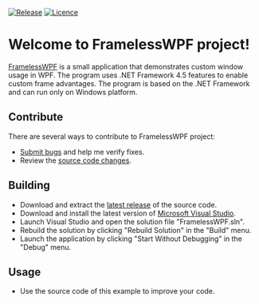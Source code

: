 [![Release](https://img.shields.io/badge/Release-v1.0.0-brightgreen.svg)](https://github.com/Grandbrain/FramelessWPF/releases)
[![Licence](https://img.shields.io/badge/License-MIT-blue.svg)](https://github.com/Grandbrain/FramelessWPF/blob/master/LICENSE)

# Welcome to FramelessWPF project!

[FramelessWPF](https://github.com/Grandbrain/FramelessWPF) is a small application that demonstrates custom window usage in WPF. The program uses .NET Framework 4.5 features to enable custom frame advantages. The program is based on the .NET Framework and can run only on Windows platform.


## Contribute

There are several ways to contribute to FramelessWPF project:
* [Submit bugs](https://github.com/Grandbrain/FramelessWPF/issues) and help me verify fixes.
* Review the [source code changes](https://github.com/Grandbrain/FramelessWPF/pulls).


## Building

* Download and extract the [latest release](https://github.com/Grandbrain/FramelessWPF/releases) of the source code.
* Download and install the latest version of [Microsoft Visual Studio](https://www.visualstudio.com/).
* Launch Visual Studio and open the solution file "FramelessWPF.sln".
* Rebuild the solution by clicking "Rebuild Solution" in the "Build" menu.
* Launch the application by clicking "Start Without Debugging" in the "Debug" menu.


## Usage

* Use the source code of this example to improve your code.
